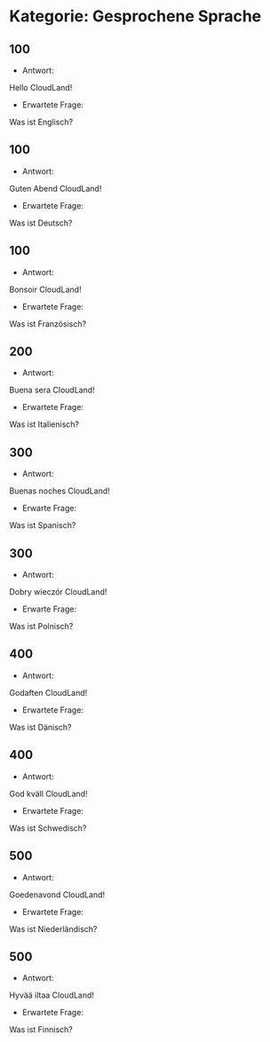 # Kategorie: Gesprochene Sprache

## 100

- Antwort:

Hello CloudLand!

- Erwartete Frage:

Was ist Englisch?

## 100

- Antwort:

Guten Abend CloudLand!

- Erwartete Frage:

Was ist Deutsch?

## 100

- Antwort:

Bonsoir CloudLand!

- Erwartete Frage:

Was ist Französisch?

## 200

- Antwort:

Buena sera CloudLand!

- Erwartete Frage:

Was ist Italienisch?

## 300

- Antwort:

Buenas noches CloudLand!

- Erwarte Frage:

Was ist Spanisch?

## 300

- Antwort:

Dobry wieczór CloudLand!

- Erwarte Frage:

Was ist Polnisch?

## 400

- Antwort:

Godaften CloudLand!

- Erwartete Frage:

Was ist Dänisch?

## 400

- Antwort:

God kväll CloudLand!

- Erwartete Frage:

Was ist Schwedisch?

## 500

- Antwort:

Goedenavond CloudLand!

- Erwartete Frage:

Was ist Niederländisch?

## 500

- Antwort:

Hyvää iltaa CloudLand!

- Erwartete Frage:

Was ist Finnisch?

